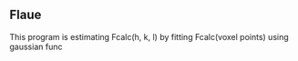 ## Flaue
This program is estimating Fcalc(h, k, l) by fitting Fcalc(voxel points) using gaussian func
